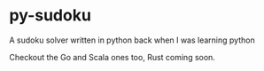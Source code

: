# py-sudoku
A sudoku solver written in python back when I was learning python

Checkout the Go and Scala ones too, Rust coming soon.
